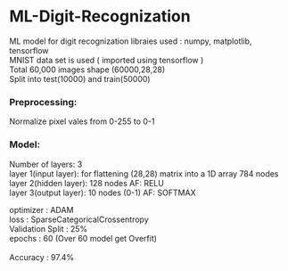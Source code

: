 # ML-Digit-Recognization
ML model for digit recognization 
libraies used : numpy, matplotlib, tensorflow<br>
MNIST data set is used ( imported using tensorflow )<br>
Total 60,000 images shape (60000,28,28)<br>
Split into test(10000) and train(50000)<br>

### Preprocessing:
Normalize pixel vales from 0-255 to 0-1

### Model:
Number of layers: 3<br>
layer 1(input layer): for flattening (28,28) matrix into a 1D array 784 nodes<br>
layer 2(hidden layer): 128 nodes AF: RELU<br>
layer 3(output layer): 10 nodes (0-1) AF: SOFTMAX<br>

optimizer : ADAM<br>
loss : SparseCategoricalCrossentropy<br>
Validation Split : 25%<br>
epochs : 60 (Over 60 model get Overfit)<br>
<br>
Accuracy : 97.4%
